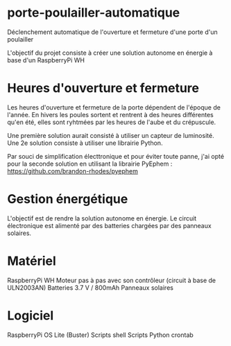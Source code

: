 # porte-poulailler-automatique
Déclenchement automatique de l'ouverture et fermeture d'une porte d'un poulailler

L'objectif du projet consiste à créer une solution autonome en énergie à base d'un RaspberryPi WH

# Heures d'ouverture et fermeture
Les heures d'ouverture et fermeture de la porte dépendent de l'époque de l'année.
En hivers les poules sortent et rentrent à des heures différentes qu'en été, elles sont ryhtmées par les heures de l'aube et du crépuscule.

Une première solution aurait consisté à utiliser un capteur de luminosité.
Une 2e solution consiste à utiliser une librairie Python.

Par souci de simplification électtronique et pour éviter toute panne, j'ai opté pour la seconde solution en utilisant la librairie PyEphem : https://github.com/brandon-rhodes/pyephem

# Gestion énergétique
L'objectif est de rendre la solution autonome en énergie.
Le circuit électronique est alimenté par des batteries chargées par des panneaux solaires.

# Matériel
RaspberryPi WH
Moteur pas à pas avec son contrôleur (circuit à base de ULN2003AN)
Batteries 3.7 V / 800mAh
Panneaux solaires

# Logiciel
RaspberryPi OS Lite (Buster)
Scripts shell
Scripts Python
crontab
